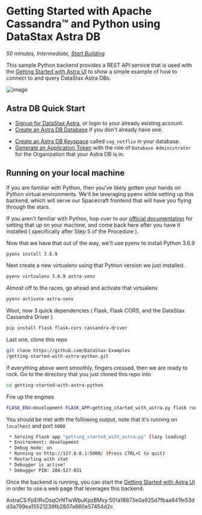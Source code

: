 <!--- STARTEXCLUDE --->
# Getting Started with Apache Cassandra™ and Python using DataStax Astra DB
*50 minutes, Intermediate, [Start Building](https://github.com/DataStax-Examples/getting-started-with-astra-python#prerequisites)*

This sample Python backend provides a REST API service that is used with the [Getting Started with Astra UI](https://github.com/DataStax-Examples/getting-started-with-astra-ui) to show a
simple example of how to connect to and query DataStax Astra DBs.
<!--- ENDEXCLUDE --->

![image](https://raw.githubusercontent.com/DataStax-Examples/sample-app-template/master/screenshots/astra-sample-app-default.png)

## Astra DB Quick Start
<!--- STARTEXCLUDE --->
* [Signup for DataStax Astra](https://dtsx.io/38B5JGj), or login to your already existing account. 
* [Create an Astra DB Database](https://github.com/DataStax-Examples/sample-app-template/blob/master/GETTING_STARTED.md#create-an-astra-db) if you don't already have one.
<!--- ENDEXCLUDE --->
* [Create an Astra DB Keyspace](https://github.com/DataStax-Examples/sample-app-template/blob/master/GETTING_STARTED.md#create-an-astra-db-keyspace) called `sag_netflix` in your database.
* [Generate an Application Token](https://github.com/DataStax-Examples/sample-app-template/blob/master/GETTING_STARTED.md#create-an-application-token) with the role of `Database Administrator` for the Organization that your Astra DB is in.

## Running on your local machine
If you are familiar with Python, then you've likely gotten your hands on Python virtual environments.
We'll be leveraging pyenv while setting up this backend, which will serve our
Spacecraft frontend that will have you flying through the stars.

If you aren't familiar with Python, hop over to our [official documentation](https://helpdocs.datastax.com/aws/dscloud/astra/dscloudPythonDriver.html#Installingpyenv,Python,andvirtualenv)
for setting that up on your machine, and come back here after you have it installed ( specifically after Step 5 of the Procedure ).

Now that we have that out of the way, we'll use pyenv to install Python 3.6.9
```sh
pyenv install 3.6.9
```

Next create a new virtualenv using that Python version we just installed.
```sh
pyenv virtualenv 3.6.9 astra-venv
```

Almost off to the races, go ahead and activate that virtualenv
```sh
pyenv activate astra-venv
```

Woot, now 3 quick dependencies ( Flask, Flask CORS,  and the DataStax Cassandra Driver )
```sh
pip install Flask flask-cors cassandra-driver
```

Last one, clone this repo
```sh
git clone https://github.com/DataStax-Examples
/getting-started-with-astra-python.git
```

If everything above went smoothly, fingers crossed, then we are ready to rock.
Go to the directory that you just cloned this repo into
```sh
cd getting-started-with-astra-python
```

Fire up the engines
```sh
FLASK_ENV=development FLASK_APP=getting_started_with_astra.py flask run
```

You should be met with the following output, note that it's running on `localhost` and port `5000`
```sh
 * Serving Flask app "getting_started_with_astra.py" (lazy loading)
 * Environment: development
 * Debug mode: on
 * Running on http://127.0.0.1:5000/ (Press CTRL+C to quit)
 * Restarting with stat
 * Debugger is active!
 * Debugger PIN: 204-527-831
```

Once the backend is running, you can start the [Getting Started with Astra UI](https://github.com/DataStax-Examples/getting-started-with-astra-ui) in order to use a web page that leverages this backend.


AstraCS:FpEIRvDsqOrNTwWbuKpzBMxy:501a18873e0a925d7fbaa841fe53dd3a799ea15521239fb2807a660e57454d2c
